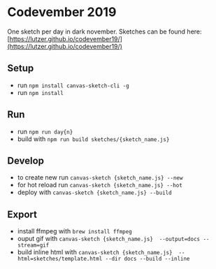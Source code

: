 # Codevember 2019

One sketch per day in dark november. Sketches can be found here: [https://lutzer.github.io/codevember19/](https://lutzer.github.io/codevember19/)

## Setup

* run `npm install canvas-sketch-cli -g`
* run `npm install`

## Run

* run `npm run day{n}`
* build with `npm run build sketches/{sketch_name.js}`

## Develop 

* to create new run `canvas-sketch {sketch_name.js} --new`
* for hot reload run `canvas-sketch {sketch_name.js} --hot`
* deploy with `canvas-sketch {sketch_name.js} --build`

## Export

* install ffmpeg with `brew install ffmpeg`
* ouput gif with `canvas-sketch {sketch_name.js}  --output=docs --stream=gif`
* build inline html with `canvas-sketch {sketch_name.js}  --html=sketches/template.html --dir docs --build --inline`


